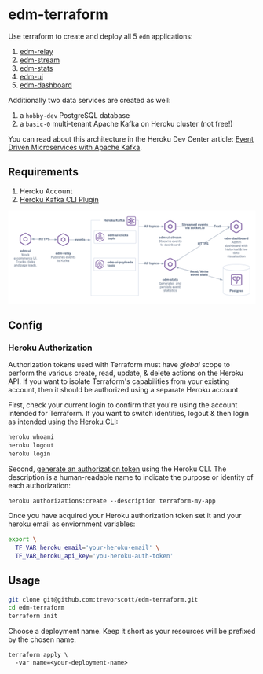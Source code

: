 # edm-terraform

Use terraform to create and deploy all 5 `edm` applications:

1. [edm-relay](https://github.com/trevorscott/edm-relay)
1. [edm-stream](https://github.com/trevorscott/edm-stream)
1. [edm-stats](https://github.com/trevorscott/edm-stats)
1. [edm-ui](https://github.com/trevorscott/edm-ui)
1. [edm-dashboard](https://github.com/trevorscott/edm-dashboard)

Additionally two data services are created as well:

1. a `hobby-dev` PostgreSQL database
1. a `basic-0` multi-tenant Apache Kafka on Heroku cluster (not free!)

You can read about this architecture in the Heroku Dev Center article: [Event Driven Microservices with Apache Kafka](https://devcenter.heroku.com/articles/event-driven-microservices-with-apache-kafka).

## Requirements

1. Heroku Account
1. [Heroku Kafka CLI Plugin](https://devcenter.heroku.com/articles/kafka-on-heroku#preparing-your-development-environment)

![Event Driven Microservices with Apache Kafka on Heroku Demo Architecture](docs/kafka-microservices-v2.png)

## Config

### Heroku Authorization

Authorization tokens used with Terraform must have *global* scope to perform the various create, read, update, & delete actions on the Heroku API. If you want to isolate Terraform's capabilities from your existing account, then it should be authorized using a separate Heroku account.

First, check your current login to confirm that you're using the account intended for Terraform. If you want to switch identities, logout & then login as intended using the [Heroku CLI](https://devcenter.heroku.com/articles/heroku-cli):

```bash
heroku whoami
heroku logout
heroku login
```

Second, [generate an authorization token](https://devcenter.heroku.com/articles/heroku-cli-commands#heroku-authorizations) using the Heroku CLI. The description is a human-readable name to indicate the purpose or identity of each authorization:

```
heroku authorizations:create --description terraform-my-app
```

Once you have acquired your Heroku authorization token set it and your heroku email as enviornment variables:


```bash
export \
  TF_VAR_heroku_email='your-heroku-email' \
  TF_VAR_heroku_api_key='you-heroku-auth-token'
```

## Usage

```bash
git clone git@github.com:trevorscott/edm-terraform.git
cd edm-terraform
terraform init
```

Choose a deployment name. Keep it short as your resources will be prefixed by the chosen name.

```
terraform apply \
  -var name=<your-deployment-name>
``` 
